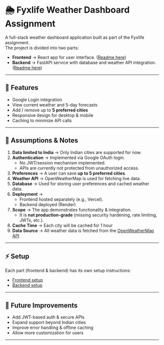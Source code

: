 # 🌦️ Fyxlife Weather Dashboard Assignment

A full-stack weather dashboard application built as part of the Fyxlife assignment.  
The project is divided into two parts:

- **Frontend** → React app for user interface. ([Readme here](./frontend/README.md))
- **Backend** → FastAPI service with database and weather API integration. ([Readme here](./backend/readme.md))

---

## 🚀 Features
- Google Login integration
- View current weather and 5-day forecasts
- Add / remove up to **5 preferred cities**
- Responsive design for desktop & mobile
- Caching to minimize API calls


---

## 📝 Assumptions & Notes
1. **Data limited to India** → Only Indian cities are supported for now.  
2. **Authentication** → Implemented via Google OAuth login.  
   - No JWT/session mechanism implemented.  
   - APIs are currently not protected from unauthorized access.  
3. **Preferences** → A user can save **up to 5 preferred cities**.  
4. **Weather API** → OpenWeatherMap is used for fetching live data.  
5. **Database** → Used for storing user preferences and cached weather data.  
6. **Deployment** →  
   - Frontend hosted separately (e.g., Vercel).  
   - Backend deployed (Render).  
7. **Scope** → The app demonstrates functionality & integration.  
   - It is **not production-grade** (missing security hardening, rate limiting, JWTs, etc.).  
8. **Cache Time** → Each city will be cached for 1 hour  
9. **Data Source** → All weather data is fetched from the [OpenWeatherMap API](https://openweathermap.org/api)  
---

## ⚡ Setup
Each part (frontend & backend) has its own setup instructions:  
- [Frontend setup](./frontend/README.md)  
- [Backend setup](./backend/readme.md)  

---

## 📌 Future Improvements
- Add JWT-based auth & secure APIs  
- Expand support beyond Indian cities  
- Improve error handling & offline caching  
- Allow more customization for users  

---
